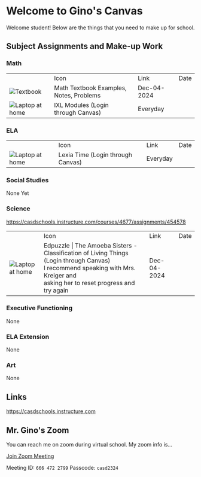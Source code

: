# Welcome to Gino's Canvas #

Welcome student! Below are the things that you need to make up for school. 

## Subject Assignments and Make-up Work ##

### Math ###

<table>
	<th>
		<td>Icon</td>
		<td>Link</td>
		<td>Date</td>
	</th>
	<tr>
		<a href="/Assets/Canvas/Assignments/12-4-24 Math Makeup.pdf">
			<td><img src="https://raw.githubusercontent.com/FortAwesome/Font-Awesome/6.x/svgs/solid/book.svg" alt="Textbook" /></td>
			<td>Math Textbook Examples, Notes, Problems</td>
			<td>Dec-04-2024</td>
		</a>
	</tr>
	<tr>
		<a href="https://casdschools.instructure.com/">
			<td><img src="https://raw.githubusercontent.com/FortAwesome/Font-Awesome/6.x/svgs/solid/house-laptop.svg" alt="Laptop at home" /></td>
			<td>IXL Modules (Login through Canvas)</td>
			<td>Everyday</td>
		</a>
	</tr>
</table>

### ELA ###

<table>
	<th>
		<td>Icon</td>
		<td>Link</td>
		<td>Date</td>
	</th>
	<tr>
		<a href="https://casdschools.instructure.com/">
			<td><img src="https://raw.githubusercontent.com/FortAwesome/Font-Awesome/6.x/svgs/solid/house-laptop.svg" alt="Laptop at home" /></td>
			<td>Lexia Time (Login through Canvas)</td>
			<td>Everyday</td>
		</a>
	</tr>
</table>

### Social Studies ###

None Yet

### Science ###

https://casdschools.instructure.com/courses/4677/assignments/454578

<table>
	<th>
		<td>Icon</td>
		<td>Link</td>
		<td>Date</td>
	</th>
	<tr>
		<a href="https://casdschools.instructure.com/courses/4677/assignments/454578">
			<td><img src="https://raw.githubusercontent.com/FortAwesome/Font-Awesome/6.x/svgs/solid/house-laptop.svg" alt="Laptop at home" /></td>
			<td>Edpuzzle | The Amoeba Sisters - Classification of Living Things (Login through Canvas)<br/>
			I recommend speaking with Mrs. Kreiger and<br/>
			asking her to reset progress and try again</td>
			<td>Dec-04-2024</td>
		</a>
	</tr>
</table>

### Executive Functioning ###

None

### ELA Extension ###

None

### Art ###

None

## Links ##

https://casdschools.instructure.com

## Mr. Gino's Zoom ##

You can reach me on zoom during virtual school. My zoom info is...

[Join Zoom Meeting](https://us05web.zoom.us/j/6664722799?pwd=wiyfl18SffP2eZTGDap1sY8YRlwJiw.1)

Meeting ID: `666 472 2799`
Passcode: `casd2324`
